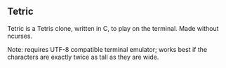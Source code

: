 ## Tetric

Tetric is a Tetris clone, written in C, to play on the terminal. Made without ncurses.

Note: requires UTF-8 compatible terminal emulator; works best if the characters are exactly twice as tall as they are wide.
